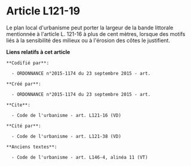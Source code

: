 # Article L121-19

Le plan local d'urbanisme peut porter la largeur de la bande littorale mentionnée à l'article L. 121-16 à plus de cent
mètres, lorsque des motifs liés à la sensibilité des milieux ou à l'érosion des côtes le justifient.

**Liens relatifs à cet article**

	**Codifié par**:

	  - ORDONNANCE n°2015-1174 du 23 septembre 2015 - art.

	**Créé par**:

	  - ORDONNANCE n°2015-1174 du 23 septembre 2015 - art.

	**Cite**:

	  - Code de l'urbanisme - art. L121-16 (VD)

	**Cité par**:

	  - Code de l'urbanisme - art. L121-38 (VD)

	**Anciens textes**:

	  - Code de l'urbanisme - art. L146-4, alinéa 11 (VT)

